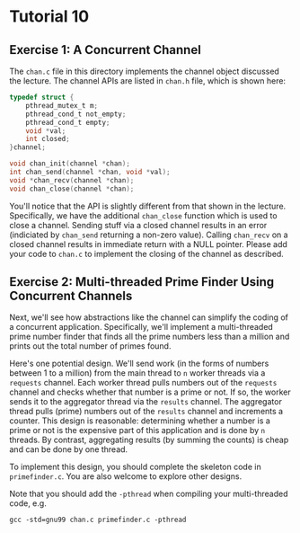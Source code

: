 Tutorial 10
=========

Exercise 1: A Concurrent Channel
-----

The `chan.c` file in this directory implements the channel object discussed the lecture.
The channel APIs are listed in `chan.h` file, which is shown here:

```C
typedef struct {
	pthread_mutex_t m;
	pthread_cond_t not_empty;
	pthread_cond_t empty;
	void *val;
	int closed;
}channel;

void chan_init(channel *chan);
int chan_send(channel *chan, void *val);
void *chan_recv(channel *chan);
void chan_close(channel *chan);
```

You'll notice that the API is slightly different from that shown in the lecture. Specifically, 
we have the additional `chan_close` function which is used to close a channel. Sending 
stuff via a closed channel results in an error (indiciated by `chan_send` returning a non-zero value).
Calling `chan_recv` on a closed channel results in immediate return with a NULL pointer.
Please add your code to `chan.c` to implement the closing of the channel as described.

Exercise 2: Multi-threaded Prime Finder Using Concurrent Channels
----
Next, we'll see how abstractions like the channel can simplify the coding of a
concurrent application.  Specifically, we'll implement a multi-threaded prime
number finder that finds all the prime numbers less than a million and prints
out the total number of primes found.

Here's one potential design.  We'll send work (in the forms of numbers between 1 to a million) from 
the main thread to `n` worker threads via a `requests` channel.  Each worker
thread pulls numbers out of the `requests` channel and checks whether that
number is a prime or not. If so, the worker sends it to the aggregator thread
via the `results` channel.  The aggregator thread pulls (prime) numbers out of
the `results` channel and increments a counter.  This design is reasonable:
determining whether a number is a prime or not is the expensive part of this application
and is done by `n` threads. By contrast, aggregating results (by summing the counts) is
cheap and can be done by one thread.

To implement this design, you should complete the skeleton code in `primefinder.c`. You are 
also welcome to explore other designs.

Note that you should add the `-pthread` when compiling your multi-threaded code, e.g.
```
gcc -std=gnu99 chan.c primefinder.c -pthread
```
